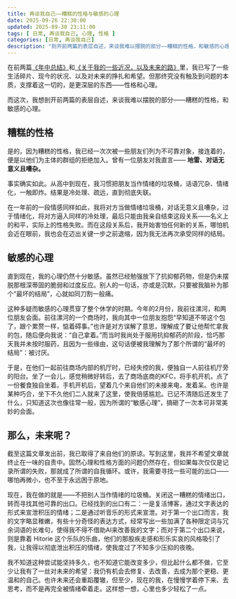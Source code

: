 ```yaml
---
title: 再谈我自己——糟糕的性格与敏感的心理
date: 2025-09-26 22:30:00
updated: 2025-09-30 23:11:00
tags: [ 日常, 再谈我自己, 心理, 性格 ]
categories: [日常, 再谈我自己]
description: "剖开前两篇的表层自述，来谈我难以摆脱的部分——糟糕的性格，和敏感的心理。"
---
```


在前两篇[《年中总结》](https://blog.yukina.ink/2025/08/my-2025-mid-year-summary/)和[《关于我的一些近况，以及未来的路》](https://blog.yukina.ink/2025/09/about-my-situation-and-future-way/)里，我已写了一些生活碎片、现今的状况、以及对未来的挣扎和希望。但那终究没有触及到问题的本质，支撑着这一切的，是更深层的东西——性格和心理。

而这次，我想剖开前两篇的表层自述，来谈我难以摆脱的部分——糟糕的性格，和敏感的心理。

## 糟糕的性格

是的，因为糟糕的性格，我已经一次次被一些朋友们列为不可靠对象，接连着的，便是以他们为主体的群组的拒绝加入。曾有一位朋友对我直言—— **地雷、对话无意义且嘈杂。**

事实确实如此。从高中到现在，我习惯把朋友当作情绪的垃圾桶，话语冗杂、情绪化，一触即炸。结果是冷处理、疏远，直到彻底失联。

在一年前的一段情感同样如此，我将对方当做情绪垃圾桶，对话无意义且嘈杂，过于情绪化，将对方逼入同样的冷处理，最后只能由我亲自结束这段关系——名义上的和平，实际上的性格失败。而在这段关系后，我开始害怕任何新的关系，哪怕机会近在眼前，我也会在迈出关键一步之前退缩，因为我无法再次承受同样的结局。

## 敏感的心理

直到现在，我的心理仍然十分敏感。虽然已经勉强放下了抗抑郁药物，但是仍未摆脱那根深蒂固的脆弱和过度反应。别人的一句话，亦或是沉默，只要被我脑补为那个“最坏的结局”，心就如同刀割一般痛。

这种多疑而敏感的心理贯穿了整个休学的时期。今年的2月份，我前往漯河，和两位朋友会面。前往漯河的一个商场时，我向其中一位朋友抱怨“早知道不带这个包了，跟个累赘一样，惦着碍事。”也许是对方误解了意思，理解成了要让他帮忙拿我的包，随后便向我说：“自己拿着。”而当时我尚处于服用抗抑郁药的阶段，恰巧那天我并未按时服药，且因为一些缘由，这句话便被我理解为了那个所谓的“最坏的结局”：被讨厌。

于是，在他们一起前往商场内部的机厅时，已经失控的我，便独自一人前往机厅旁的阳台。坐了一会儿，感觉稍微好转后，去了商场底商的KFC，将手机开机，点了一份餐食独自坐着。手机开机后，望着几个来自他们的未接来电，发着呆。也许是某种巧合，坐下不久他们二人就来了这里，使我倍感尴尬。已记不清随后还发生了什么，只知道这次也像往常一般，因为所谓的“敏感心理”，搞砸了一次本可非常美妙的会面。

## 那么，未来呢？

截至这篇文章发出前，我已取得了来自他们的原谅。写到这里，我并不希望文章就终止在一味的自责中。固然心理和性格方面的问题仍然存在，但如果每次仅仅是记录所谓的失败，那就成了所谓的自我循环。或许，我需要寻找一些可能的出口——哪怕再微小，也不至于永远困于原地。

现在，我在做的就是——不把别人当作情绪的垃圾桶。关闭这一糟糕的情绪出口，转而寻找其他可靠的出口。已经找到的出口有二：一是复活博客，通过文字表达的形式来宣泄积压的情绪；二是通过听音乐的形式来宣泄。对于第一个出口而言，我的文字略显稚嫩，有些十分奇怪的表达方式，经常写出一些加满了各种限定词与冗余词语的长难句，使得我不得不借助AI来改善我的文字；而对于第二个出口来说，则是靠着 Hitorie 这个乐队的乐曲，他们的那股疾走感和形乐实哀的风格吸引了我，让我得以彻底泄出积压的情绪，使我度过了不知多少压抑的夜晚。

我不知道这种尝试能坚持多久，也不知道它能改变多少，但比起什么都不做，它至少让我有了一丝对未来的希望：我仍有机会去修复、去改善，去成为那个更稳、更温和的自己。也许未来还会重蹈覆辙，但至少，现在的我，在慢慢学着停下来、去思考，而不是再完全被情绪牵着走。这样想一想，心里也多少轻松了一点。